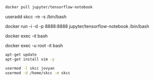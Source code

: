 


```sh
docker pull jupyter/tensorflow-notebook
```

useradd skcc -m -s /bin/bash

docker run -i -d -p 8888:8888 jupyter/tensorflow-notebook /bin/bash

docker exec -it <dockerID> bash



docker exec -u root  -it <dockerID> bash

```sh
apt-get update
apt-get install vim -y
```


```sh
usermod -l skcc jovyan
usermod -d /home/skcc -m skcc
```


